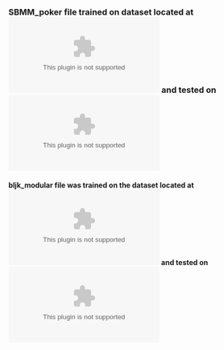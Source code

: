 ### SBMM_poker file trained on dataset located at ![data_train](https://github.com/vinzard11/Poker-Blackjack-Matchmaking/blob/main/datasets/training%20and%20test%20datasets/Poker.csv) and tested on ![data_test](https://github.com/vinzard11/Poker-Blackjack-Matchmaking/blob/main/datasets/training%20and%20test%20datasets/Poker_test.csv)

#### bljk_modular file was trained on the dataset located at ![data_train](https://github.com/vinzard11/Poker-Blackjack-Matchmaking/blob/main/datasets/bljk_rating_train.csv) and tested on ![data_test](https://github.com/vinzard11/Poker-Blackjack-Matchmaking/blob/main/datasets/bljk_rating_test.csv)
